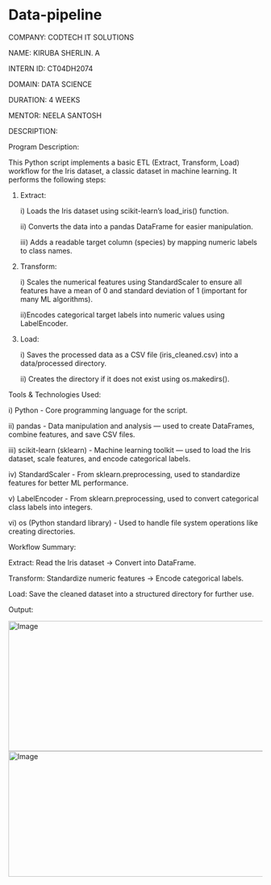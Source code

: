 # Data-pipeline

COMPANY: CODTECH IT SOLUTIONS

NAME: KIRUBA SHERLIN. A

INTERN ID: CT04DH2074

DOMAIN: DATA SCIENCE

DURATION: 4 WEEKS

MENTOR: NEELA SANTOSH

DESCRIPTION:

Program Description:

This Python script implements a basic ETL (Extract, Transform, Load) workflow for the Iris dataset, a classic dataset in machine learning.
It performs the following steps:

1) Extract:

     i) Loads the Iris dataset using scikit-learn’s load_iris() function.

     ii) Converts the data into a pandas DataFrame for easier manipulation.

     iii) Adds a readable target column (species) by mapping numeric labels to class names.

2) Transform:

     i) Scales the numerical features using StandardScaler to ensure all features have a mean of 0 and standard deviation of 1                  (important for many ML algorithms).

     ii)Encodes categorical target labels into numeric values using LabelEncoder.

3) Load:

     i) Saves the processed data as a CSV file (iris_cleaned.csv) into a data/processed directory.

     ii) Creates the directory if it does not exist using os.makedirs().

Tools & Technologies Used:

i) Python -	Core programming language for the script.

ii) pandas	- Data manipulation and analysis — used to create DataFrames, combine features, and save CSV files.

iii) scikit-learn (sklearn)	- Machine learning toolkit — used to load the Iris dataset, scale features, and encode categorical labels.

iv) StandardScaler	- From sklearn.preprocessing, used to standardize features for better ML performance.

v) LabelEncoder	- From sklearn.preprocessing, used to convert categorical class labels into integers.

vi) os (Python standard library) -	Used to handle file system operations like creating directories.

Workflow Summary:

Extract: Read the Iris dataset → Convert into DataFrame.

Transform: Standardize numeric features → Encode categorical labels.

Load: Save the cleaned dataset into a structured directory for further use.

Output:

<img width="782" height="258" alt="Image" src="https://github.com/user-attachments/assets/761d54ff-392f-4ecb-9510-029e01436780" />
<img width="794" height="249" alt="Image" src="https://github.com/user-attachments/assets/7aff3b1a-931d-4b82-bf62-2f6816a7e498" />
